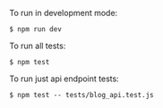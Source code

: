 To run in development mode:

    $ npm run dev

To run all tests:

    $ npm test

To run just api endpoint tests:

    $ npm test -- tests/blog_api.test.js
